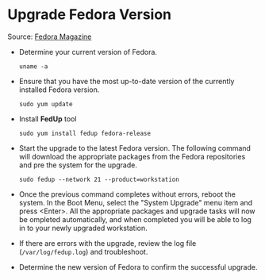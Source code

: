 Upgrade Fedora Version
======================
Source:  [Fedora Magazine](http://fedoramagazine.org/upgrading-to-fedora-21-workstation-from-fedora-20/)

- Determine your current version of Fedora.
  ```
  uname -a
  ```

- Ensure that you have the most up-to-date version of the currently installed Fedora version.
  ```
  sudo yum update
  ```
  
- Install **FedUp** tool
  ```
  sudo yum install fedup fedora-release
  ```
  
- Start the upgrade to the latest Fedora version.  The following command will download the appropriate packages from the Fedora repositories and pre the system for the upgrade.
  ```
  sudo fedup --network 21 --product=workstation
  ```
  
- Once the previous command completes without errors, reboot the system.  In the Boot Menu, select the "System Upgrade" menu item and press \<Enter\>.  All the appropriate packages and upgrade tasks will now be ompleted automatically, and when completed you will be able to log in to your newly upgraded workstation.

- If there are errors with the upgrade, review the log file (```/var/log/fedup.log```) and troubleshoot.

- Determine the new version of Fedora to confirm the successful upgrade.

  
